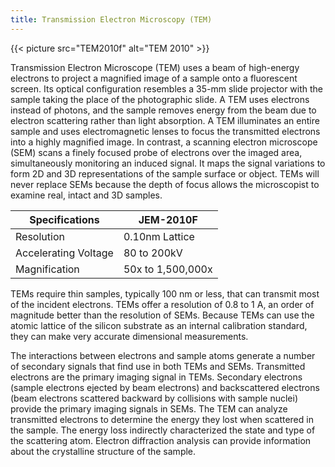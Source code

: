 ```yaml
---
title: Transmission Electron Microscopy (TEM)
---
```


{{< picture src="TEM2010f" alt="TEM 2010" >}}

Transmission Electron Microscope (TEM) uses a beam of high-energy electrons to project a magnified image of a sample onto a fluorescent screen. Its optical configuration resembles a 35-mm slide projector with the sample taking the place of the photographic slide. A TEM uses electrons instead of photons, and the sample removes energy from the beam due to electron scattering rather than light absorption. A TEM illuminates an entire sample and uses electromagnetic lenses to focus the transmitted electrons into a highly magnified image. In contrast, a scanning electron microscope (SEM) scans a finely focused probe of electrons over the imaged area, simultaneously monitoring an induced signal. It maps the signal variations to form 2D and 3D representations of the sample surface or object. TEMs will never replace SEMs because the depth of focus allows the microscopist to examine real, intact and 3D samples.

| Specifications       | JEM-2010F         |
| -------------------- | ----------------- |
| Resolution           | 0.10nm Lattice    |
| Accelerating Voltage | 80 to 200kV       |
| Magnification        | 50x to 1,500,000x |

TEMs require thin samples, typically 100 nm or less, that can transmit most of the incident electrons. TEMs offer a resolution of 0.8 to 1 A, an order of magnitude better than the resolution of SEMs. Because TEMs can use the atomic lattice of the silicon substrate as an internal calibration standard, they can make very accurate dimensional measurements.

The interactions between electrons and sample atoms generate a number of secondary signals that find use in both TEMs and SEMs. Transmitted electrons are the primary imaging signal in TEMs. Secondary electrons (sample electrons ejected by beam electrons) and backscattered electrons (beam electrons scattered backward by collisions with sample nuclei) provide the primary imaging signals in SEMs. The TEM can analyze transmitted electrons to determine the energy they lost when scattered in the sample. The energy loss indirectly characterized the state and type of the scattering atom. Electron diffraction analysis can provide information about the crystalline structure of the sample.
